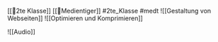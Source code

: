 [[🥲2te Klasse]] [[🫠Medientiger]] #2te_Klasse #medt 
![[Gestaltung von Webseiten]]
![[Optimieren und Komprimieren]]

![[Audio]]